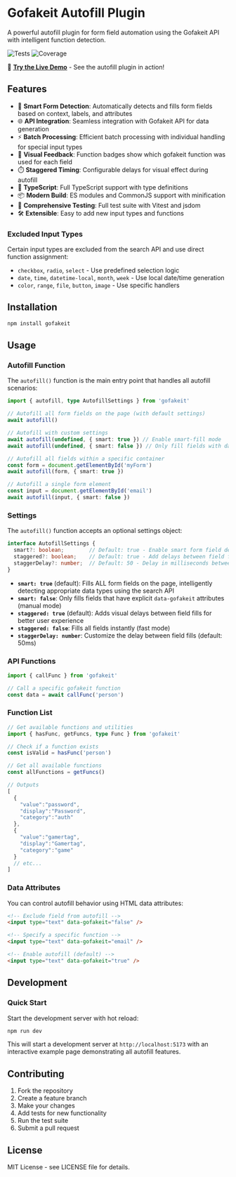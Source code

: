 # Gofakeit Autofill Plugin

A powerful autofill plugin for form field automation using the Gofakeit API with intelligent function detection.

![Tests](https://img.shields.io/badge/tests-102%20passed-brightgreen) ![Coverage](https://img.shields.io/badge/coverage-75.1%25-green)

🚀 **[Try the Live Demo](https://brianvoe.github.io/gofakeit_js/)** - See the autofill plugin in action!

## Features

- 🎯 **Smart Form Detection**: Automatically detects and fills form fields based on context, labels, and attributes
- 🌐 **API Integration**: Seamless integration with Gofakeit API for data generation
- ⚡ **Batch Processing**: Efficient batch processing with individual handling for special input types
- 🎨 **Visual Feedback**: Function badges show which gofakeit function was used for each field
- ⏱️ **Staggered Timing**: Configurable delays for visual effect during autofill
- 🔧 **TypeScript**: Full TypeScript support with type definitions
- 📦 **Modern Build**: ES modules and CommonJS support with minification
- 🧪 **Comprehensive Testing**: Full test suite with Vitest and jsdom
- 🛠️ **Extensible**: Easy to add new input types and functions

### Excluded Input Types

Certain input types are excluded from the search API and use direct function assignment:
- `checkbox`, `radio`, `select` - Use predefined selection logic
- `date`, `time`, `datetime-local`, `month`, `week` - Use local date/time generation
- `color`, `range`, `file`, `button`, `image` - Use specific handlers

## Installation

```bash
npm install gofakeit
```

## Usage

### Autofill Function

The `autofill()` function is the main entry point that handles all autofill scenarios:

```typescript
import { autofill, type AutofillSettings } from 'gofakeit'

// Autofill all form fields on the page (with default settings)
await autofill()

// Autofill with custom settings
await autofill(undefined, { smart: true }) // Enable smart-fill mode
await autofill(undefined, { smart: false }) // Only fill fields with data-gofakeit attributes

// Autofill all fields within a specific container
const form = document.getElementById('myForm')
await autofill(form, { smart: true })

// Autofill a single form element
const input = document.getElementById('email')
await autofill(input, { smart: false })
```

### Settings

The `autofill()` function accepts an optional settings object:

```typescript
interface AutofillSettings {
  smart?: boolean;        // Default: true - Enable smart form field detection
  staggered?: boolean;    // Default: true - Add delays between field fills for visual effect
  staggerDelay?: number;  // Default: 50 - Delay in milliseconds between field fills
}
```

- **`smart: true`** (default): Fills ALL form fields on the page, intelligently detecting appropriate data types using the search API
- **`smart: false`**: Only fills fields that have explicit `data-gofakeit` attributes (manual mode)
- **`staggered: true`** (default): Adds visual delays between field fills for better user experience
- **`staggered: false`**: Fills all fields instantly (fast mode)
- **`staggerDelay: number`**: Customize the delay between field fills (default: 50ms)

### API Functions

```typescript
import { callFunc } from 'gofakeit'

// Call a specific gofakeit function
const data = await callFunc('person')
```

### Function List

```typescript
// Get available functions and utilities
import { hasFunc, getFuncs, type Func } from 'gofakeit'

// Check if a function exists
const isValid = hasFunc('person')

// Get all available functions
const allFunctions = getFuncs()

// Outputs
[
  {
    "value":"password",
    "display":"Password",
    "category":"auth"
  },
  {
    "value":"gamertag",
    "display":"Gamertag",
    "category":"game"
  }
  // etc...
]
```

### Data Attributes

You can control autofill behavior using HTML data attributes:

```html
<!-- Exclude field from autofill -->
<input type="text" data-gofakeit="false" />

<!-- Specify a specific function -->
<input type="text" data-gofakeit="email" />

<!-- Enable autofill (default) -->
<input type="text" data-gofakeit="true" />
```

## Development

### Quick Start

Start the development server with hot reload:

```bash
npm run dev
```

This will start a development server at `http://localhost:5173` with an interactive example page demonstrating all autofill features.

## Contributing

1. Fork the repository
2. Create a feature branch
3. Make your changes
4. Add tests for new functionality
5. Run the test suite
6. Submit a pull request

## License

MIT License - see LICENSE file for details.
